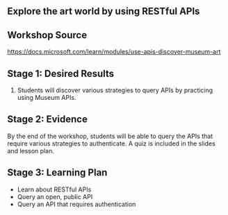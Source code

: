 
## Explore the art world by using RESTful APIs

## Workshop Source 

https://docs.microsoft.com/learn/modules/use-apis-discover-museum-art

## Stage 1: Desired Results 

1. Students will discover various strategies to query APIs by practicing using Museum APIs.

## Stage 2: Evidence

By the end of the workshop, students will be able to query the APIs that require various strategies to authenticate. A quiz is included in the slides and lesson plan.

## Stage 3: Learning Plan

- Learn about RESTful APIs
- Query an open, public API 
- Query an API that requires authentication

